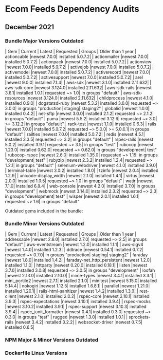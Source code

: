 # Ecom Feeds Dependency Audits

## December 2021

### Bundle Major Versions Outdated
| Gem | Current | Latest |  Requested | Groups | Older than 1 year
| actioncable |newest 7.0.0| installed 5.0.7.2|
| actionmailer |newest 7.0.0| installed 5.0.7.2|
| actionpack |newest 7.0.0| installed 5.0.7.2|
| actionview |newest 7.0.0| installed 5.0.7.2|
| activejob |newest 7.0.0| installed 5.0.7.2|
| activemodel |newest 7.0.0| installed 5.0.7.2|
| activerecord |newest 7.0.0| installed 5.0.7.2|
| activesupport |newest 7.0.0| installed 5.0.7.2|
| arel |newest 9.0.0| installed 7.1.4|
| aws-sdk |newest 3.1.0| installed 2.11.632|
| aws-sdk-core |newest 3.124.0| installed 2.11.632|
| aws-sdk-rails |newest 3.6.1| installed 1.0.1| requested ~> 1.0| in groups "default"
| aws-sdk-resources |newest 3.124.0| installed 2.11.632|
| childprocess |newest 4.1.0| installed 0.9.0|
| dogstatsd-ruby |newest 5.3.2| installed 3.0.0| requested ~> 3.0.0| in groups "production| staging| staging2"
| globalid |newest 1.0.0| installed 0.4.2|
| net-sftp |newest 3.0.0| installed 2.1.2| requested ~> 2.1.2| in groups "default"
| puma |newest 5.5.2| installed 3.12.6| requested ~> 3.0| >= 3.12.2| in groups "default"
| rack-test |newest 1.1.0| installed 0.6.3|
| rails |newest 7.0.0| installed 5.0.7.2| requested ~> 5.0.0| >= 5.0.0.1| in groups "default"
| railties |newest 7.0.0| installed 5.0.7.2|
| redis |newest 4.5.1| installed 3.3.5| requested ~> 3.2| in groups "default"
| rspec-rails |newest 5.0.2| installed 3.9.1| requested ~> 3.5| in groups "test"
| rubocop |newest 1.23.0| installed 0.62.0| requested ~> 0.62.0| in groups "development| test"
| rubocop-rspec |newest 2.6.0| installed 1.35.0| requested ~> 1.15| in groups "development| test"
| rubyzip |newest 2.3.2| installed 1.2.4| requested ~> 1.2.1| in groups "default"
| selenium-webdriver |newest 4.1.0| installed 3.9.0|
| terminal-table |newest 3.0.2| installed 1.8.0|
| tzinfo |newest 2.0.4| installed 1.2.9|
| unicode-display_width |newest 2.1.0| installed 1.4.1|
| virtus |newest 2.0.0| installed 1.0.5| requested ~> 1.0| in groups "default"
| watir |newest 7.1.0| installed 6.8.4|
| web-console |newest 4.2.0| installed 3.7.0| in groups "development"
| webmock |newest 3.14.0| installed 2.3.2| requested ~> 2.3| in groups "development| test"
| wisper |newest 2.0.1| installed 1.6.1| requested ~> 1.6| in groups "default"
  
Outdated gems included in the bundle:
### Bundle Minor Versions Outdated 
| Gem | Current | Latest |  Requested | Groups | Older than 1 year
| addressable |newest 2.8.0| installed 2.7.0| requested ~> 2.5| in groups "default"
| aws-eventstream |newest 1.2.0| installed 1.1.1|
| aws-sigv4 |newest 1.4.0| installed 1.2.3|
| ddtrace |newest 0.54.1| installed 0.7.2| requested ~> 0.7.0| in groups "production| staging| staging2"
| faraday |newest 1.8.0| installed 1.4.2|
| faraday-net_http_persistent |newest 1.2.0| installed 1.1.0|
| httparty |newest 0.20.0| installed 0.18.1|
| listen |newest 3.7.0| installed 3.0.8| requested ~> 3.0.5| in groups "development"
| loofah |newest 2.13.0| installed 2.10.0|
| mime-types |newest 3.4.1| installed 3.3.1|
| mini_portile2 |newest 2.7.1| installed 2.1.0|
| minitest |newest 5.15.0| installed 5.14.4|
| nokogiri |newest 1.12.5| installed 1.6.8.1|
| parallel |newest 1.21.0| installed 1.20.1|
| rails-html-sanitizer |newest 1.4.2| installed 1.3.0|
| rest-client |newest 2.1.0| installed 2.0.2|
| rspec-core |newest 3.10.1| installed 3.9.3|
| rspec-expectations |newest 3.10.1| installed 3.9.4|
| rspec-mocks |newest 3.10.2| installed 3.9.1|
| rspec-support |newest 3.10.3| installed 3.9.4|
| rspec_junit_formatter |newest 0.4.1| installed 0.3.0| requested ~> 0.3.0| in groups "test"
| rugged |newest 1.3.0| installed 1.0.1|
| sprockets-rails |newest 3.4.2| installed 3.2.2|
| websocket-driver |newest 0.7.5| installed 0.6.5|

### NPM Major & Minor Versions Outdated
  
### Dockerfile Linux Versions
  
  
  
